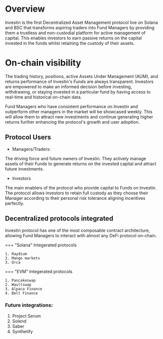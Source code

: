 # Overview

Investin is the first Decentralized Asset Management protocol live on Solana and BSC that transforms aspiring traders into Fund Managers by providing them a trustless and non-custodial platform for active management of capital. This enables investors to earn passive returns on the capital invested in the funds whilst retaining the custody of their assets.

# On-chain visibility

The trading history, positions, active Assets Under Management (AUM), and returns performance of Investin's Funds are always transparent. Investors are empowered to make an informed decision before investing, withdrawing, or staying invested in a particular fund by having access to real-time and historical on-chain data.

Fund Managers who have consistent performance on Investin and outperform other managers in the market will be showcased weekly. This will allow them to attract new investments and continue generating higher returns further enhancing the protocol's growth and user adoption.
## Protocol Users

* Managers/Traders:

The driving force and future owners of Investin. They actively manage assets of their Funds to generate returns on the invested capital and attract future investments.

* Investors 

The main enablers of the protocol who provide capital to Funds on Investin. The protocol allows investors to retain full custody as they choose their Manager according to their personal risk tolerance aligning incentives perfectly.


## Decentralized protocols integrated

Investin protocol has one of the most composable contract architecture, allowing Fund Managers to interact with almost any DeFi protocol on-chain.

=== "Solana"
    Integerated protocols

    1. Raydium                 
    2. Mango markets
    3. Orca
      

=== "EVM"
    Integerated protocols

    1. Pancakeswap
    2. Waultswap
    3. Alpaca Finance
    4. Belt Finance

### Future integrations: 


1. Project Serum
2. Solend
3. Saber
4. Synthetify 

